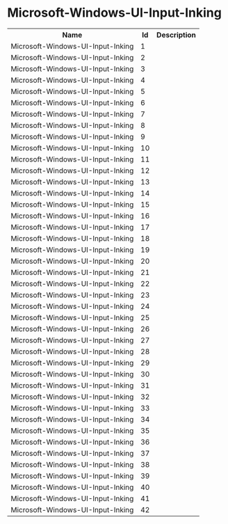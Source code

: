 # Microsoft-Windows-UI-Input-Inking

<table>
<colgroup><col/><col/><col/></colgroup>
<tr><th>Name</th><th>Id</th><th>Description</th></tr>
<tr><td>Microsoft-Windows-UI-Input-Inking</td><td>1</td><td></td></tr>
<tr><td>Microsoft-Windows-UI-Input-Inking</td><td>2</td><td></td></tr>
<tr><td>Microsoft-Windows-UI-Input-Inking</td><td>3</td><td></td></tr>
<tr><td>Microsoft-Windows-UI-Input-Inking</td><td>4</td><td></td></tr>
<tr><td>Microsoft-Windows-UI-Input-Inking</td><td>5</td><td></td></tr>
<tr><td>Microsoft-Windows-UI-Input-Inking</td><td>6</td><td></td></tr>
<tr><td>Microsoft-Windows-UI-Input-Inking</td><td>7</td><td></td></tr>
<tr><td>Microsoft-Windows-UI-Input-Inking</td><td>8</td><td></td></tr>
<tr><td>Microsoft-Windows-UI-Input-Inking</td><td>9</td><td></td></tr>
<tr><td>Microsoft-Windows-UI-Input-Inking</td><td>10</td><td></td></tr>
<tr><td>Microsoft-Windows-UI-Input-Inking</td><td>11</td><td></td></tr>
<tr><td>Microsoft-Windows-UI-Input-Inking</td><td>12</td><td></td></tr>
<tr><td>Microsoft-Windows-UI-Input-Inking</td><td>13</td><td></td></tr>
<tr><td>Microsoft-Windows-UI-Input-Inking</td><td>14</td><td></td></tr>
<tr><td>Microsoft-Windows-UI-Input-Inking</td><td>15</td><td></td></tr>
<tr><td>Microsoft-Windows-UI-Input-Inking</td><td>16</td><td></td></tr>
<tr><td>Microsoft-Windows-UI-Input-Inking</td><td>17</td><td></td></tr>
<tr><td>Microsoft-Windows-UI-Input-Inking</td><td>18</td><td></td></tr>
<tr><td>Microsoft-Windows-UI-Input-Inking</td><td>19</td><td></td></tr>
<tr><td>Microsoft-Windows-UI-Input-Inking</td><td>20</td><td></td></tr>
<tr><td>Microsoft-Windows-UI-Input-Inking</td><td>21</td><td></td></tr>
<tr><td>Microsoft-Windows-UI-Input-Inking</td><td>22</td><td></td></tr>
<tr><td>Microsoft-Windows-UI-Input-Inking</td><td>23</td><td></td></tr>
<tr><td>Microsoft-Windows-UI-Input-Inking</td><td>24</td><td></td></tr>
<tr><td>Microsoft-Windows-UI-Input-Inking</td><td>25</td><td></td></tr>
<tr><td>Microsoft-Windows-UI-Input-Inking</td><td>26</td><td></td></tr>
<tr><td>Microsoft-Windows-UI-Input-Inking</td><td>27</td><td></td></tr>
<tr><td>Microsoft-Windows-UI-Input-Inking</td><td>28</td><td></td></tr>
<tr><td>Microsoft-Windows-UI-Input-Inking</td><td>29</td><td></td></tr>
<tr><td>Microsoft-Windows-UI-Input-Inking</td><td>30</td><td></td></tr>
<tr><td>Microsoft-Windows-UI-Input-Inking</td><td>31</td><td></td></tr>
<tr><td>Microsoft-Windows-UI-Input-Inking</td><td>32</td><td></td></tr>
<tr><td>Microsoft-Windows-UI-Input-Inking</td><td>33</td><td></td></tr>
<tr><td>Microsoft-Windows-UI-Input-Inking</td><td>34</td><td></td></tr>
<tr><td>Microsoft-Windows-UI-Input-Inking</td><td>35</td><td></td></tr>
<tr><td>Microsoft-Windows-UI-Input-Inking</td><td>36</td><td></td></tr>
<tr><td>Microsoft-Windows-UI-Input-Inking</td><td>37</td><td></td></tr>
<tr><td>Microsoft-Windows-UI-Input-Inking</td><td>38</td><td></td></tr>
<tr><td>Microsoft-Windows-UI-Input-Inking</td><td>39</td><td></td></tr>
<tr><td>Microsoft-Windows-UI-Input-Inking</td><td>40</td><td></td></tr>
<tr><td>Microsoft-Windows-UI-Input-Inking</td><td>41</td><td></td></tr>
<tr><td>Microsoft-Windows-UI-Input-Inking</td><td>42</td><td></td></tr>
</table>
